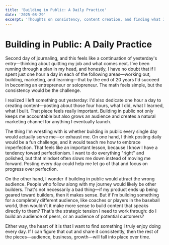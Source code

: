 ```yaml
---
title: 'Building in Public: A Daily Practice'
date: '2025-08-29'
excerpt: 'Thoughts on consistency, content creation, and finding what I enjoy doing every day.'
---
```


# Building in Public: A Daily Practice

Second day of journaling, and this feels like a continuation of yesterday's entry—thinking about quitting my job and what comes next. I've been running through a plan in my head, and honestly, I have no doubt that if I spent just one hour a day in each of the following areas—working out, building, marketing, and learning—that by the end of 20 years I'd succeed in becoming an entrepreneur or solopreneur. The math feels simple, but the consistency would be the challenge.

I realized I left something out yesterday: I'd also dedicate one hour a day to creating content—posting about those four hours, what I did, what I learned, what I built. That piece feels really important. Building in public not only keeps me accountable but also grows an audience and creates a natural marketing channel for anything I eventually launch.

The thing I'm wrestling with is whether building in public every single day would actually serve me—or exhaust me. On one hand, I think posting daily would be a fun challenge, and it would teach me how to embrace imperfection. That feels like an important lesson, because I know I have a tendency toward perfectionism. I want to do everything "right" and polished, but that mindset often slows me down instead of moving me forward. Posting every day could help me let go of that and focus on progress over perfection.

On the other hand, I wonder if building in public would attract the wrong audience. People who follow along with my journey would likely be other builders. That's not necessarily a bad thing—if my product ends up being geared toward builders, then it makes sense. But if I'm building something for a completely different audience, like coaches or players in the baseball world, then wouldn't it make more sense to build content that speaks directly to them? That's the strategic tension I need to work through: do I build an audience of peers, or an audience of potential customers?

Either way, the heart of it is that I want to find something I truly enjoy doing every day. If I can figure that out and share it consistently, then the rest of the pieces—audience, business, growth—will fall into place over time.
